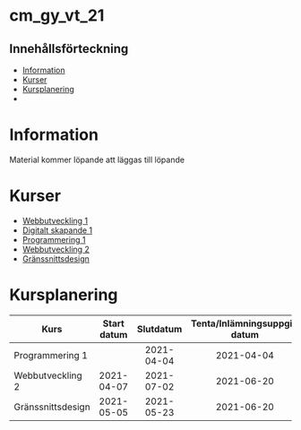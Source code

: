 # cm_gy_vt_21

## Innehållsförteckning

- [Information](#information)
- [Kurser](#kurser)
- [Kursplanering](#kursplanering)
- [](#)

# Information

Material kommer löpande att läggas till löpande

# Kurser

- [Webbutveckling 1](webbutveckling_1)
- [Digitalt skapande 1](digitalt_skapande_1)
- [Programmering 1](programmering_1)
- [Webbutveckling 2](webbutveckling_2)
- [Gränssnittsdesign](granssnittsdesign)

# Kursplanering

| Kurs               | Start datum | Slutdatum  | Tenta/Inlämningsuppgift datum |
| ------------------ | :---------: | :--------: | :---------------------------: |
| Programmering 1    |             | 2021-04-04 | 2021-04-04 |
| Webbutveckling 2   | 2021-04-07  | 2021-07-02 | 2021-06-20 |
| Gränssnittsdesign  | 2021-05-05  | 2021-05-23 | 2021-06-20 | 


